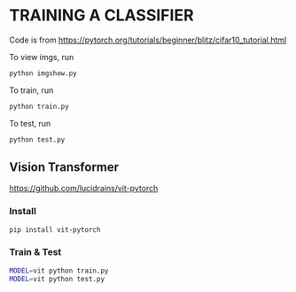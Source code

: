 # TRAINING A CLASSIFIER
Code is from https://pytorch.org/tutorials/beginner/blitz/cifar10_tutorial.html

To view imgs, run
```sh
python imgshow.py
```

To train, run
```sh
python train.py
```

To test, run
```sh
python test.py
```

## Vision Transformer
https://github.com/lucidrains/vit-pytorch

### Install
```sh
pip install vit-pytorch
```

### Train & Test
```sh
MODEL=vit python train.py
MODEL=vit python test.py
```